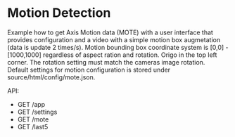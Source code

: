 # Motion Detection

Example how to get Axis Motion data (MOTE) with a user interface that provides configuration and a video with a simple motion box augmetation (data is update 2 times/s).  Motion bounding box coordinate system is [0,0] - [1000,1000] regardless of aspect ration and rotation.  Origo in the top left corner.  The rotation setting must match the cameras image rotation.  
Default settings for motion configuration is stored under source/html/config/mote.json.  

API:
* GET /app
* GET /settings
* GET /mote
* GET /last5

